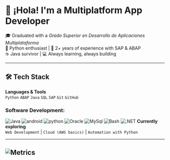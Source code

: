 # 👋 ¡Hola! I'm a Multiplatform App Developer

🎓 Graduated with a *Grado Superior en Desarrollo de Aplicaciones Multiplataforma*  
🐍 Python enthusiast | 💼 2+ years of experience with SAP & ABAP  
☕ Java survivor | 💻 Always learning, always building

---

## 🛠️ Tech Stack

**Languages & Tools**  
`Python` `ABAP` `Java` `SQL` `SAP` `Git` `GitHub`  
### Software Development:
![Java](https://img.shields.io/badge/-Java-e76f00?style=flat-square&logo=coffeescript&logoColor=white&labelColor=1e1e1e)
![android](https://img.shields.io/badge/-AndroidStudio-3DDC84?style=flat-square&logo=android&logoColor=3DDC84&labelColor=1e1e1e)
![python](https://img.shields.io/badge/-Python-ecec09?style=flat-square&logo=python&logoColor=3776AB&labelColor=1e1e1e)
![Oracle](https://img.shields.io/badge/-Oracle%20SQL-F80000?style=flat-square&logo=oracle&logoColor=F80000&labelColor=1e1e1e)
![MySql](https://img.shields.io/badge/-MySql%20-4479A1?style=flat-square&logo=mysql&logoColor=4479A1&labelColor=1e1e1e)
![Bash](https://img.shields.io/badge/-Bash%20-4EAA25?style=flat-square&logo=gnubash&logoColor=4EAA25&labelColor=1e1e1e)
![.NET](https://img.shields.io/badge/-.NET%20-512BD4?style=flat-square&logo=.net&logoColor=512BD4&labelColor=1e1e1e)
**Currently exploring**  
`Web Development` | `Cloud (AWS basics)` | `Automation with Python`

---

![Metrics](https://github.com/yourusername/JhonnyMCgGoleman/blob/main/github-metrics.svg)
---
